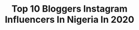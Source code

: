 ---
title: Top 10 Bloggers Instagram Influencers In Nigeria In 2020
description: >-
  Find top bloggers Instagram influencers in Nigeria in 2020. Most popular hashtags: #nigerianfood #africanfood #recipecreator #foodblogger.
platform: Instagram
profiles:
  - username: "bureyy"
    fullname: >-
      Benita Urey Official
    location: "Nigeria"
    followers: 38590
    engagement: 314
    commentsToLikes: 0.038432
    avatar: "https://scontent-ams4-1.cdninstagram.com/v/t51.2885-19/s320x320/74919599_905067666560596_6108384213008908288_n.jpg?_nc_ht=scontent-ams4-1.cdninstagram.com&_nc_ohc=837G6d59kuAAX-hNQPz&oh=8b3d79ed32c720b4dff3e25c87eff156&oe=5EBAC34A"
    verified: false
    hashtags: "#gettingcooped2020, #mobilizersforchange, #saveliberiansfromseaerosion, #weputfoot"
  - username: "kobinadapaah"
    fullname: >-
      DAPAAH🇬🇭🇳🇬
    location: "Nigeria"
    followers: 70860
    engagement: 137
    commentsToLikes: 0.063541
    avatar: "https://scontent-ams4-1.cdninstagram.com/v/t51.2885-19/s320x320/90676306_2874950655928681_4637400666233372672_n.jpg?_nc_ht=scontent-ams4-1.cdninstagram.com&_nc_ohc=bAxAA-ryaqcAX_hz8AD&oh=3fb58334db292a7a341b300b58c24754&oe=5EB10117"
    verified: false
    hashtags: "#nigeria, #lagos, #health, #food"
  - username: "immar__"
    fullname: >-
      Emmanuel Wogu
    location: "Nigeria"
    followers: 5285
    engagement: 655
    commentsToLikes: 0.052827
    avatar: "https://scontent-lhr8-1.cdninstagram.com/v/t51.2885-19/s320x320/44676000_1132912766882587_4793273151188369408_n.jpg?_nc_ht=scontent-lhr8-1.cdninstagram.com&_nc_ohc=oeBnm_-Avz0AX-UBANm&oh=308d7d6776d42f08f6286f09ec4b7758&oe=5EBAE11A"
    verified: false
    hashtags: "#mrxshow, #thefameofthestallion, #dettydecember, #menbraids"
  - username: "fromcurveswithlove"
    fullname: >-
      Anita Mogere
    location: "Nigeria"
    followers: 22969
    engagement: 336
    commentsToLikes: 0.026200
    avatar: "https://scontent-lhr8-1.cdninstagram.com/v/t51.2885-19/s320x320/23735201_483650488688542_2220631163003731968_n.jpg?_nc_ht=scontent-lhr8-1.cdninstagram.com&_nc_ohc=OMkDUZUiAaUAX9k5mGa&oh=56908512673b309adce4f3da58051c30&oe=5EBA9885"
    verified: false
    hashtags: "#marininaturals, #marinibabes, #goodhairgoodlife, #dontrushchallenge"
  - username: "diaryofakitchenlover"
    fullname: >-
      Omotolani | Can | Cook
    location: "Nigeria"
    followers: 152399
    engagement: 229
    commentsToLikes: 0.054912
    avatar: "https://scontent-atl3-1.cdninstagram.com/v/t51.2885-19/s320x320/72208579_2392926887689700_464981667795173376_n.jpg?_nc_ht=scontent-atl3-1.cdninstagram.com&_nc_ohc=Wa6XLrOblJQAX9TZx1t&oh=c3c7028058f6c1ed3044285a3b8c543d&oe=5EBB2421"
    verified: false
    hashtags: "#fishsauce, #breakfastinspo, #atarice, #agoyin"
  - username: "thelolawilliams"
    fullname: >-
      Lola Williams MD🇳🇬
    location: "Nigeria"
    followers: 23308
    engagement: 548
    commentsToLikes: 0.036567
    avatar: "https://scontent-lhr8-1.cdninstagram.com/v/t51.2885-19/s320x320/83116055_859738447788639_8290798430595317760_n.jpg?_nc_ht=scontent-lhr8-1.cdninstagram.com&_nc_ohc=jtkECzdDcCoAX96H23s&oh=3d3a39508193a253875c0e699f051c96&oe=5EBBB7C3"
    verified: false
    hashtags: "#naturalhaircommunity, #nigeriavlogs, #naturalhairdaily, #naturalproducts"
  - username: "kaayladee"
    fullname: >-
      KAYLA💄🇻🇨
    location: "Nigeria"
    followers: 104718
    engagement: 288
    commentsToLikes: 0.011595
    avatar: "https://scontent-ams4-1.cdninstagram.com/v/t51.2885-19/s320x320/88123926_244745613189596_1222776948653031424_n.jpg?_nc_ht=scontent-ams4-1.cdninstagram.com&_nc_ohc=6IhTeoNaFMUAX9NIrM-&oh=ae700e729e6f2dad37ca8da4d2d4629b&oe=5EB433B5"
    verified: false
    hashtags: "#fentybeautypr, #fentybeauty, #boxycharmpremium"
  - username: "ifys.kitchen"
    fullname: >-
      Ify's Kitchen (KITCHEN QUEEN)⭐
    location: "Nigeria"
    followers: 507865
    engagement: 117
    commentsToLikes: 0.055813
    avatar: "https://scontent-atl3-1.cdninstagram.com/v/t51.2885-19/s320x320/53659138_330653794247580_2142546338280112128_n.jpg?_nc_ht=scontent-atl3-1.cdninstagram.com&_nc_ohc=sy-iP_PSD8IAX97adym&oh=60fa9fb5ff11bcb2c0f657f360cd7946&oe=5EBC4E8A"
    verified: false
    hashtags: ""
  - username: "aromaarena"
    fullname: >-
      Cooking solutions
    location: "Nigeria"
    followers: 62009
    engagement: 179
    commentsToLikes: 0.031270
    avatar: "https://scontent-ams4-1.cdninstagram.com/v/t51.2885-19/s320x320/43915517_157174165238012_3525896690903023616_n.jpg?_nc_ht=scontent-ams4-1.cdninstagram.com&_nc_ohc=WSuSGr7IkusAX8QhSaP&oh=c446f7909807cd9d84f45ca6a7fc49c5&oe=5EBAE00F"
    verified: false
    hashtags: "#liversauce, #breakfast, #lagosfoodie, #instachef"
  - username: "tukemorgan"
    fullname: >-
      Mrs Oso| Saxophonist| Blogger
    location: "Nigeria"
    followers: 18783
    engagement: 239
    commentsToLikes: 0.109731
    avatar: "https://instagram.fgyd4-2.fna.fbcdn.net/v/t51.2885-19/s320x320/64941560_2357387497838212_6870131623988297728_n.jpg?_nc_ht=instagram.fgyd4-2.fna.fbcdn.net&_nc_ohc=AC_8wKJlagkAX-pDOUT&oh=151db3a272e56907eaf323389bdedc59&oe=5EA87B79"
    verified: false
    hashtags: "#tiktok, #throwback, #stayhomestaysafe, #stayhomesavelives"
---